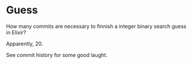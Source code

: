 # Guess

How many commits are necessary to finnish a integer binary search guess in Elixir?

Apparently, 20.


See commit history for some good laught.
